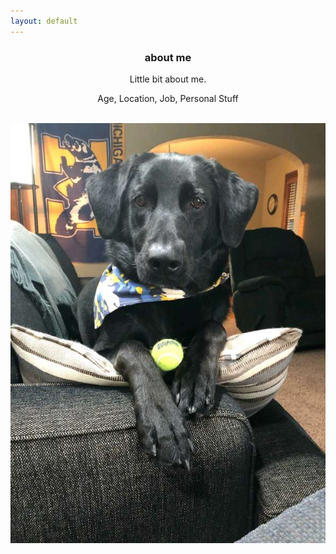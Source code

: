 ```yaml
---
layout: default
---
```

<center><div class="blurb">
         <section>
            <!-- FIRST BLOCK -->
            <div id="first-block">
               <div class="line">
                  <div class="margin-bottom">
                     <div class="margin">
                        <article class="s-12">
                           <h1>about me</h1>
                           <p>Little bit about me.</p>
                           <p>Age, Location, Job, Personal Stuff</p>
                           <br>
                           <center><img src="img/frank.jpg" alt="Franklin Marie O'Boyle"></center>
                        </article>
                     </div>
                  </div>
               </div>
            </div>
         </section>
</div><!-- /.blurb -->
